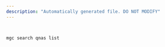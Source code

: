 ```yaml
---
description: "Automatically generated file. DO NOT MODIFY"
---
```


```bash


mgc search qnas list

```